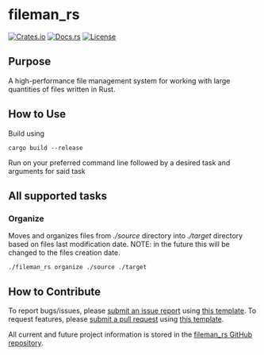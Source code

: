 # fileman_rs

[![Crates.io](https://img.shields.io/crates/v/fileman_rs)](https://crates.io/crates/fileman_rs)
[![Docs.rs](https://img.shields.io/docsrs/fileman_rs)](https://docs.rs/crate/fileman_rs)
[![License](https://img.shields.io/crates/l/fileman_rs)](https://github.com/samwyss/fileman_rs)


## Purpose
A high-performance file management system for working with large quantities of files written in Rust.


## How to Use
Build using
~~~
cargo build --release
~~~
Run on your preferred command line followed by a desired task and arguments for said task

## All supported tasks
### Organize
Moves and organizes files from _./source_ directory into _./target_ directory based on files last modification date. NOTE: in the future this will be changed to the files creation date.
~~~
./fileman_rs organize ./source ./target
~~~


## How to Contribute
To report bugs/issues, please [submit an issue report](https://github.com/samwyss/fileman_rs/issues) using [this template](.github/templates/issue_report.md). To request features, please [submit a pull request](https://github.com/samwyss/fileman_rs/pulls) using [this template](./.github/templates/pull_request.md).

All current and future project information is stored in the [fileman_rs GitHub repository](https://github.com/samwyss/fileman_rs).


